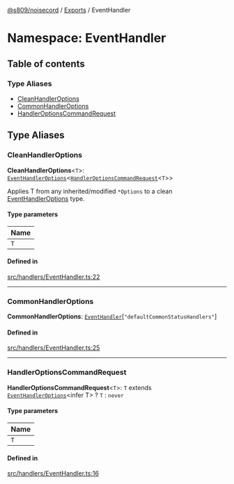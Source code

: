 [@s809/noisecord](../README.md) / [Exports](../modules.md) / EventHandler

# Namespace: EventHandler

## Table of contents

### Type Aliases

- [CleanHandlerOptions](EventHandler.md#cleanhandleroptions)
- [CommonHandlerOptions](EventHandler.md#commonhandleroptions)
- [HandlerOptionsCommandRequest](EventHandler.md#handleroptionscommandrequest)

## Type Aliases

### CleanHandlerOptions

 **CleanHandlerOptions**<`T`\>: [`EventHandlerOptions`](../interfaces/EventHandlerOptions.md)<[`HandlerOptionsCommandRequest`](EventHandler.md#handleroptionscommandrequest)<`T`\>\>

Applies T from any inherited/modified `*Options` to a clean [EventHandlerOptions](../interfaces/EventHandlerOptions.md) type.

#### Type parameters

| Name |
| :------ |
| `T` |

#### Defined in

[src/handlers/EventHandler.ts:22](https://github.com/s809/noisecord/blob/d5882c2/src/handlers/EventHandler.ts#L22)

___

### CommonHandlerOptions

 **CommonHandlerOptions**: [`EventHandler`](../classes/EventHandler-1.md)[``"defaultCommonStatusHandlers"``]

#### Defined in

[src/handlers/EventHandler.ts:25](https://github.com/s809/noisecord/blob/d5882c2/src/handlers/EventHandler.ts#L25)

___

### HandlerOptionsCommandRequest

 **HandlerOptionsCommandRequest**<`T`\>: `T` extends [`EventHandlerOptions`](../interfaces/EventHandlerOptions.md)<infer T\> ? `T` : `never`

#### Type parameters

| Name |
| :------ |
| `T` |

#### Defined in

[src/handlers/EventHandler.ts:16](https://github.com/s809/noisecord/blob/d5882c2/src/handlers/EventHandler.ts#L16)
